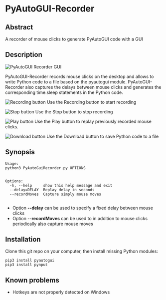 # PyAutoGUI-Recorder
## Abstract
A recorder of mouse clicks to generate PyAutoGUI code with a GUI
## Description
![PyAutoGUI Recorder GUI](images/PyAutoGUI-Recorder.png)

PyAutoGUI-Recorder records mouse clicks on the desktop and allows to write Python code to a file based on the pyautogui module. PyAutoGUI-Recorder also captures the delays between mouse clicks and generates the corresponding time.sleep statements in the Python code.

![Recording button](images/Record.png)
Use the Recording button to start recording


![Stop button](images/Stop.png)
Use the Stop button to stop recording

![Play button](images/Play.png)
Use the Play button to replay previously recorded mouse clicks.

![Download button](images/Download.png)
Use the Download button to save Python code to a file

## Synopsis
```
Usage: 
python3 PyAutoGuiRecorder.py OPTIONS


Options:
  -h, --help     show this help message and exit
  --delay=DELAY  Replay delay in seconds
  --recordMoves  Capture simply mouse moves
  
```

- Option **--delay** can be used to specify a fixed delay between mouse clicks
- Option **--recordMoves** can be used to in addition to mouse clicks periodically also capture mouse moves

## Installation

Clone this git repo on your computer, then
install missing Python modules:

```
pip3 install pyautogui
pip3 install pynput
```

## Known problems
- Hotkeys are not properly detected on Windows

